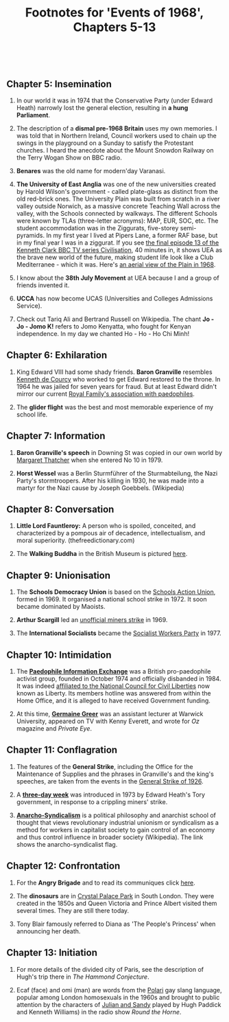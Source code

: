﻿---
layout: post
title: Footnotes for 'Events of 1968', Chapters 5-13
category: references
---

<br/>

## Chapter 5: Insemination  


1. In our world it was in 1974 that the Conservative Party (under Edward Heath) narrowly lost the general election, resulting in **a hung Parliament**.

4. The description of a **dismal pre-1968 Britain** uses my own memories. I was told that in Northern Ireland, Council workers used to chain up the swings in the playground on a Sunday to satisfy the Protestant churches. I heard the anecdote about the Mount Snowdon Railway on the Terry Wogan Show on BBC radio.

5. **Benares** was the old name for modern'day Varanasi.

6. **The University of East Anglia** was one of the new universities created by Harold Wilson's government - called plate-glass as distinct from the old red-brick ones. The University Plain was built from scratch in a river valley outside Norwich, as a massive concrete Teaching Wall across the valley, with the Schools connected by walkways. The different Schools were known by TLAs (three-letter acronyms): MAP, EUR, SOC, etc. The student accommodation was in the Ziggurats, five-storey semi-pyramids. In my first year I lived at Pipers Lane, a former RAF base, but in my final year I was in a ziggurat. If you see [the final episode 13 of the Kenneth Clark BBC TV series Civilisation](https://www.youtube.com/watch?v=nK6UpqNctkQ), 40 minutes in, it shows UEA as the brave new world of the future, making student life look like a Club Mediterranee - which it was.
Here's [an aerial view of the Plain in 1968](http://www.acoombe.co.uk/UEA/).

7. I know about the **38th July Movement** at UEA because I and a group of friends invented it.

7. **UCCA** has now become UCAS (Universities and Colleges Admissions Service). 

8. Check out Tariq Ali and Bertrand Russell on Wikipedia. The chant **Jo - Jo - Jomo K!** refers to Jomo Kenyatta, who fought for Kenyan independence. In my day we chanted Ho - Ho - Ho Chi Minh!


## Chapter 6: Exhilaration

1. King Edward VIII had some shady friends. **Baron Granville** resembles [Kenneth de Courcy](https://en.wikipedia.org/wiki/Kenneth_de_Courcy) who worked to get Edward restored to the throne. In 1964 he was jailed for seven years for fraud. But at least Edward didn't mirror our current [Royal Family's association with paedophiles](https://morningstaronline.co.uk/article/f/right-royal-paedophilia).

2. The **glider flight** was the best and most memorable experience of my school life.


## Chapter 7: Information

1. **Baron Granville's speech** in Downing St was copied in our own world by [Margaret Thatcher](https://www.youtube.com/watch?v=UhXlAGmUitU) when she entered No 10 in 1979.

2. **Horst Wessel** was a Berlin Sturmführer of the Sturmabteilung, the Nazi Party's stormtroopers. After his killing in 1930, he was made into a martyr for the Nazi cause by Joseph Goebbels. (Wikipedia)


## Chapter 8: Conversation

1. **Little Lord Fauntleroy:** A person who is spoiled, conceited, and characterized by a pompous air of decadence, intellectualism, and moral superiority. (thefreedictionary.com)  

2. The **Walking Buddha** in the British Museum is pictured [here](https://www.britishmuseum.org/collection/object/A_1947-0514-1). 


## Chapter 9: Unionisation

1. The **Schools Democracy Union** is based on the [Schools Action Union](https://en.wikipedia.org/wiki/Schools_Action_Union), formed in 1969. It organised a national school strike in 1972. It soon became dominated by Maoists.

2. **Arthur Scargill** led an [unofficial miners strike](https://en.wikipedia.org/wiki/UK_miners%27_strike_(1969)) in 1969.

3. The **International Socialists** became the [Socialist Workers Party](https://en.wikipedia.org/wiki/Socialist_Workers_Party_(UK)) in 1977.


## Chapter 10: Intimidation

1. The [**Paedophile Information Exchange**](https://en.wikipedia.org/wiki/Paedophile_Information_Exchange) was a British pro-paedophile activist group, founded in October 1974 and officially disbanded in 1984. It was indeed [affiliated to the National Council for Civil Liberties](https://www.theguardian.com/society/2014/feb/26/lobbying-paedophile-campaign-revealed-hewitt) now known as Liberty. Its members hotline was answered from within the Home Office, and it is alleged to have received Government funding. 

2. At this time, [**Germaine Greer**](https://en.wikipedia.org/wiki/Germaine_Greer) was an assistant lecturer at Warwick University, appeared on TV with Kenny Everett, and wrote for *Oz* magazine and *Private Eye*.

## Chapter 11: Conflagration

1. The features of the **General Strike**, including the Office for the Maintenance of Supplies and the phrases in Granville's and the king's speeches, are taken from the events in the [General Strike of 1926](https://en.wikipedia.org/wiki/1926_United_Kingdom_general_strike).

2. A [**three-day week**](https://www.dailymail.co.uk/news/article-10012345/When-lights-DID-1970s-Britain-plunged-darkness-three-day-working-week.html) was introduced in 1973 by Edward Heath's Tory government, in response to a crippling miners' strike.  
3. [**Anarcho-Syndicalism**](https://en.wikipedia.org/wiki/Anarcho-syndicalism#:~:text=Anarcho%2Dsyndicalism%20is%20a%20political,control%20influence%20in%20broader%20society.) is a political philosophy and anarchist school of thought that views revolutionary industrial unionism or syndicalism as a method for workers in capitalist society to gain control of an economy and thus control influence in broader society (Wikipedia). The link shows the anarcho-syndicalist flag.

## Chapter 12: Confrontation

1. For the **Angry Brigade** and to read its communiques click [here](https://theanarchistlibrary.org/library/various-authors-the-angry-brigade-documents-and-chronology-1967-1984).

2. The **dinosaurs** are in [Crystal Palace Park](https://cpdinosaurs.org/visit/visitors-guide/) in South London. They were created in the 1850s and Queen Victoria and Prince Albert visited them several times. They are still there today.

3. Tony Blair famously referred to Diana as 'The People's Princess' when announcing her death.

## Chapter 13: Initiation

1. For more details of the divided city of Paris, see the description of Hugh's trip there in *The Hammond Conjecture*.

2. Ecaf (face) and omi (man) are words from the [Polari](http://chris-d.net/polari/) gay slang language, popular among London homosexuals in the 1960s and brought to public attention by the characters of [Julian and Sandy](https://www.keele.ac.uk/media/keeleuniversity/equaldiversity/polari.pdf) played by Hugh Paddick and Kenneth Williams) in the radio show *Round the Horne*.
 


<br/>

 

   
  
 

